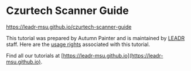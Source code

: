 # Czurtech Scanner Guide
https://leadr-msu.github.io/czurtech-scanner-guide

This tutorial was prepared by Autumn Painter and is maintained by [LEADR](http://leadr.msu.edu) staff. Here are the [usage rights](https://github.com/leadr-msu/czurtech-scanner-guide/blob/master/License.MD) associated with this tutorial.

Find all our tutorials at [https://leadr-msu.github.io](https://leadr-msu.github.io).
